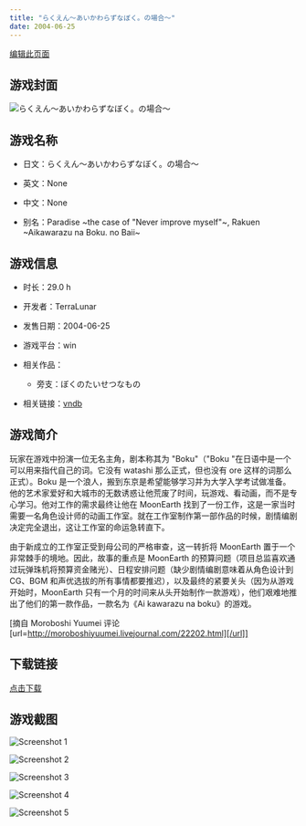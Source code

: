 ```yaml
---
title: "らくえん～あいかわらずなぼく。の場合～"
date: 2004-06-25
---
```

[编辑此页面](https://github.com/ACG-3/ADV3-source/blob/main/source/_posts/%E3%82%89%E3%81%8F%E3%81%88%E3%82%93%EF%BD%9E%E3%81%82%E3%81%84%E3%81%8B%E3%82%8F%E3%82%89%E3%81%9A%E3%81%AA%E3%81%BC%E3%81%8F%E3%80%82%E3%81%AE%E5%A0%B4%E5%90%88%EF%BD%9E.md)

## 游戏封面

![らくえん～あいかわらずなぼく。の場合～](https%3A//pan.timero.xyz/onedrive/img_lib_001/%E3%82%89%E3%81%8F%E3%81%88%E3%82%93%EF%BD%9E%E3%81%82%E3%81%84%E3%81%8B%E3%82%8F%E3%82%89%E3%81%9A%E3%81%AA%E3%81%BC%E3%81%8F%E3%80%82%E3%81%AE%E5%A0%B4%E5%90%88%EF%BD%9E_cover.avif)


## 游戏名称

- 日文：らくえん～あいかわらずなぼく。の場合～
- 英文：None
- 中文：None

- 别名：Paradise ~the case of "Never improve myself"~, Rakuen ~Aikawarazu na Boku. no Baii~


## 游戏信息

- 时长：29.0 h
- 开发者：TerraLunar
- 发售日期：2004-06-25
- 游戏平台：win
- 相关作品：
   - 旁支：ぼくのたいせつなもの

- 相关链接：[vndb](https://vndb.org/v5609)


## 游戏简介

玩家在游戏中扮演一位无名主角，剧本称其为 "Boku"（"Boku "在日语中是一个可以用来指代自己的词。它没有 watashi 那么正式，但也没有 ore 这样的词那么正式）。Boku 是一个浪人，搬到东京是希望能够学习并为大学入学考试做准备。他的艺术家爱好和大城市的无数诱惑让他荒废了时间，玩游戏、看动画，而不是专心学习。他对工作的需求最终让他在 MoonEarth 找到了一份工作，这是一家当时需要一名角色设计师的动画工作室。就在工作室制作第一部作品的时候，剧情编剧决定完全退出，这让工作室的命运急转直下。

由于新成立的工作室正受到母公司的严格审查，这一转折将 MoonEarth 置于一个非常棘手的境地。因此，故事的重点是 MoonEarth 的预算问题（项目总监喜欢通过玩弹珠机将预算资金赌光）、日程安排问题（缺少剧情编剧意味着从角色设计到 CG、BGM 和声优选拔的所有事情都要推迟），以及最终的紧要关头（因为从游戏开始时，MoonEarth 只有一个月的时间来从头开始制作一款游戏），他们艰难地推出了他们的第一款作品，一款名为《Ai kawarazu na boku》的游戏。

[摘自 Moroboshi Yuumei 评论[url=http://moroboshiyuumei.livejournal.com/22202.html][/url]]


## 下载链接

[点击下载](https://pan.timero.xyz/onedrive/adv_lib_001/%E3%82%89%E3%81%8F%E3%81%88%E3%82%93%EF%BD%9E%E3%81%82%E3%81%84%E3%81%8B%E3%82%8F%E3%82%89%E3%81%9A%E3%81%AA%E3%81%BC%E3%81%8F%E3%80%82%E3%81%AE%E5%A0%B4%E5%90%88%EF%BD%9E)


## 游戏截图


![Screenshot 1](https%3A//pan.timero.xyz/onedrive/img_lib_001/%E3%82%89%E3%81%8F%E3%81%88%E3%82%93%EF%BD%9E%E3%81%82%E3%81%84%E3%81%8B%E3%82%8F%E3%82%89%E3%81%9A%E3%81%AA%E3%81%BC%E3%81%8F%E3%80%82%E3%81%AE%E5%A0%B4%E5%90%88%EF%BD%9E_Screenshot_1.avif)

![Screenshot 2](https%3A//pan.timero.xyz/onedrive/img_lib_001/%E3%82%89%E3%81%8F%E3%81%88%E3%82%93%EF%BD%9E%E3%81%82%E3%81%84%E3%81%8B%E3%82%8F%E3%82%89%E3%81%9A%E3%81%AA%E3%81%BC%E3%81%8F%E3%80%82%E3%81%AE%E5%A0%B4%E5%90%88%EF%BD%9E_Screenshot_2.avif)

![Screenshot 3](https%3A//pan.timero.xyz/onedrive/img_lib_001/%E3%82%89%E3%81%8F%E3%81%88%E3%82%93%EF%BD%9E%E3%81%82%E3%81%84%E3%81%8B%E3%82%8F%E3%82%89%E3%81%9A%E3%81%AA%E3%81%BC%E3%81%8F%E3%80%82%E3%81%AE%E5%A0%B4%E5%90%88%EF%BD%9E_Screenshot_3.avif)

![Screenshot 4](https%3A//pan.timero.xyz/onedrive/img_lib_001/%E3%82%89%E3%81%8F%E3%81%88%E3%82%93%EF%BD%9E%E3%81%82%E3%81%84%E3%81%8B%E3%82%8F%E3%82%89%E3%81%9A%E3%81%AA%E3%81%BC%E3%81%8F%E3%80%82%E3%81%AE%E5%A0%B4%E5%90%88%EF%BD%9E_Screenshot_4.avif)

![Screenshot 5](https%3A//pan.timero.xyz/onedrive/img_lib_001/%E3%82%89%E3%81%8F%E3%81%88%E3%82%93%EF%BD%9E%E3%81%82%E3%81%84%E3%81%8B%E3%82%8F%E3%82%89%E3%81%9A%E3%81%AA%E3%81%BC%E3%81%8F%E3%80%82%E3%81%AE%E5%A0%B4%E5%90%88%EF%BD%9E_Screenshot_5.avif)

